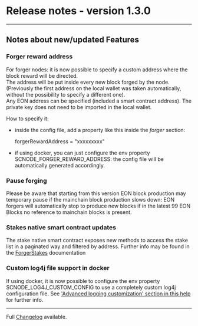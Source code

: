 # Release notes - version 1.3.0
---

## Notes about new/updated Features

### Forger reward address
For forger nodes: it is now possible to specify a custom address where the block reward will be directed.<br> 
The address will be put inside every new block forged by the node.<br> 
(Previously the first address on the local wallet was taken automatically, without the possibility to specify a different one).<br> 
Any EON address can be specified (included a smart contract address). The private key does not need to be imported in the local wallet.

How to specify it: 
- inside the config file, add a property like this inside the *forger* section:

    forgerRewardAddress = "xxxxxxxxx"

- if using docker, you can just configure the env property SCNODE_FORGER_REWARD_ADDRESS: the config file will be automatically generated accordingly.

### Pause forging
Please be aware that starting from this version EON block production may temporary pause if the mainchain block production slows down: EON forgers will automatically stop to produce new blocks if in the latest 99 EON Blocks no reference to mainchain blocks is present.

### Stakes native smart contract updates
The stake native smart contract exposes new methods to access the stake list in a paginated way and filtered by address.
Further info may be found in the [ForgerStakes](../nativesc/contracts/ForgerStakes.md) documentation

### Custom log4j file support in docker
If using docker, it is now possible to configure the env property SCNODE_LOG4J_CUSTOM_CONFIG to use a completely custom log4j configuration file. See ['Advanced logging customization'
 section in this help](../howto/customlog.md) for further info. 



---
Full [Changelog](/CHANGELOG.md) available.